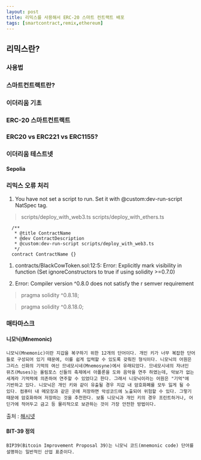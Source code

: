 ```yaml
---
layout: post
title: 리믹스를 사용해서 ERC-20 스마트 컨트랙트 배포
tags: [smartcontract,remix,ethereum]
---
```


## 리믹스란?

### 사용법

### 스마트컨트랙트란?

### 이더리움 기초

### ERC-20 스마트컨트랙트

### ERC20 vs ERC221 vs ERC1155?

### 이더리움 테스트넷

#### Sepolia 

### 리믹스 오류 처리

1. You have not set a script to run. Set it with @custom:dev-run-script NatSpec tag.

> scripts/deploy_with_web3.ts
> scripts/deploy_with_ethers.ts

```sol
  /**
   * @title ContractName
   * @dev ContractDescription
   * @custom:dev-run-script scripts/deploy_with_web3.ts
   */
  contract ContractName {}
```  
1. contracts/BlackCowToken.sol:12:5: Error: Explicitly mark visibility in function (Set ignoreConstructors to true if using solidity >=0.7.0)

1. Error: Compiler version ^0.8.0 does not satisfy the r semver requirement

> pragma solidity ^0.8.18;

> pragma solidity ^0.8.18.0;

### 매타마스크

#### 니모닉(Mnemonic)

    니모닉(Mnemonic)이란 지갑을 복구하기 위한 12개의 단어이다. 개인 키가 너무 복잡한 단어들로 구성되어 있기 때문에, 이를 쉽게 입력할 수 있도록 갖춰진 형식이다. 니모닉의 어원은 그리스 신화의 기억의 여신 므네모시네(Mnemosyne)에서 유래되었다. 므네모시네의 자녀인 뮤즈(Muses)는 올림포스 신들의 축제에서 아폴론을 도와 음악을 연주 하였는데, 악보가 없는 세계라 기억력에 의존하여 연주할 수 있었다고 한다. 그래서 니모닉이라는 어원은 "기억"에 기반하고 있다. 니모닉은 개인 키와 같이 유출될 경우 지갑 내 암호화폐를 모두 잃게 될 수 있다. 컴퓨터 내 메모장과 같은 곳에 저장하면 악성코드에 노출되어 위험할 수 있다. 그렇기 때문에 암호화하여 저장하는 것을 추천한다. 보통 니모닉과 개인 키의 경우 프린트하거나, 어딘가에 적어두고 금고 등 물리적으로 보관하는 것이 가장 안전한 방법이다.

출처 : [해시넷](http://wiki.hash.kr/index.php/%EB%8B%88%EB%AA%A8%EB%8B%89)

#### BIT-39 정의

    BIP39(Bitcoin Improvement Proposal 39)는 니모닉 코드(mnemonic code) 단어를 설명하는 일반적인 산업 표준이다.

